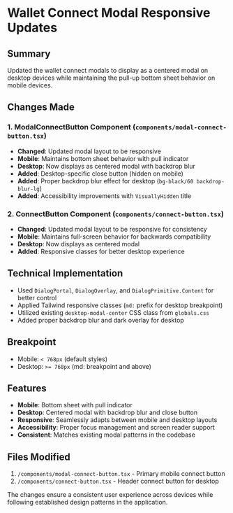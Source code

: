 # Wallet Connect Modal Responsive Updates

## Summary
Updated the wallet connect modals to display as a centered modal on desktop devices while maintaining the pull-up bottom sheet behavior on mobile devices.

## Changes Made

### 1. ModalConnectButton Component (`components/modal-connect-button.tsx`)
- **Changed**: Updated modal layout to be responsive
- **Mobile**: Maintains bottom sheet behavior with pull indicator
- **Desktop**: Now displays as centered modal with backdrop blur
- **Added**: Desktop-specific close button (hidden on mobile)
- **Added**: Proper backdrop blur effect for desktop (`bg-black/60 backdrop-blur-lg`)
- **Added**: Accessibility improvements with `VisuallyHidden` title

### 2. ConnectButton Component (`components/connect-button.tsx`) 
- **Changed**: Updated modal layout to be responsive for consistency
- **Mobile**: Maintains full-screen behavior for backwards compatibility
- **Desktop**: Now displays as centered modal
- **Added**: Responsive classes for better desktop experience

## Technical Implementation
- Used `DialogPortal`, `DialogOverlay`, and `DialogPrimitive.Content` for better control
- Applied Tailwind responsive classes (`md:` prefix for desktop breakpoint)
- Utilized existing `desktop-modal-center` CSS class from `globals.css`
- Added proper backdrop blur and dark overlay for desktop

## Breakpoint
- Mobile: `< 768px` (default styles)
- Desktop: `>= 768px` (md: breakpoint and above)

## Features
- **Mobile**: Bottom sheet with pull indicator
- **Desktop**: Centered modal with backdrop blur and close button
- **Responsive**: Seamlessly adapts between mobile and desktop layouts
- **Accessibility**: Proper focus management and screen reader support
- **Consistent**: Matches existing modal patterns in the codebase

## Files Modified
1. `/components/modal-connect-button.tsx` - Primary mobile connect button
2. `/components/connect-button.tsx` - Header connect button for desktop

The changes ensure a consistent user experience across devices while following established design patterns in the application.
